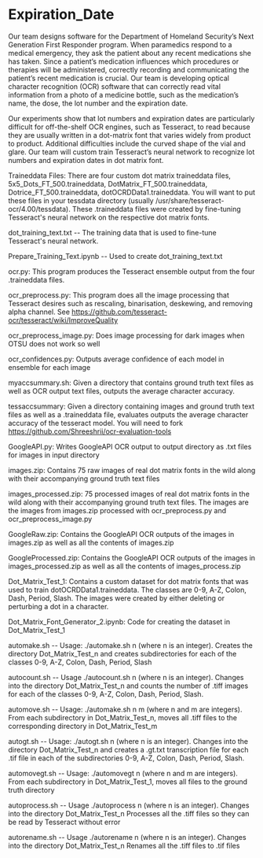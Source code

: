 # Expiration_Date
Our team designs software for the Department of Homeland Security’s Next Generation First Responder program.  When paramedics respond to a medical emergency, they ask the patient about any recent medications she has taken.  Since a patient’s medication influences which procedures or therapies will be administered, correctly recording and communicating the patient’s recent medication is crucial.  Our team is developing optical character recognition (OCR) software that can correctly read vital information from a photo of a medicine bottle, such as the medication’s name, the dose, the lot number and the expiration date.  

Our experiments show that lot numbers and expiration dates are particularly difficult for off-the-shelf OCR engines, such as Tesseract, to read because they are usually written in a dot-matrix font that varies widely from product to product. Additional difficulties include the curved shape of the vial and glare. Our team will custom train Tesseract’s neural network to recognize lot numbers and expiration dates in dot matrix font. 

Traineddata Files: There are four custom dot matrix traineddata files, 5x5_Dots_FT_500.traineddata, DotMatrix_FT_500.traineddata, Dotrice_FT_500.traineddata, dotOCRDData1.traineddata. You will want to put these files in your tessdata directory (usually /usr/share/tesseract-ocr/4.00/tessdata). These .traineddata files were created by fine-tuning Tesseract's neural network on the respective dot matrix fonts.

dot_training_text.txt -- The training data that is used to fine-tune Tesseract's neural network.

Prepare_Training_Text.ipynb -- Used to create dot_training_text.txt

ocr.py: This program produces the Tesseract ensemble output from the four .traineddata files.

ocr_preprocess.py: This program does all the image processing that Tesseract desires such as rescaling, binarisation, deskewing, and removing alpha channel. See https://github.com/tesseract-ocr/tesseract/wiki/ImproveQuality

ocr_preprocess_image.py: Does image processing for dark images when OTSU does not work so well

ocr_confidences.py: Outputs average confidence of each model in ensemble for each image

myaccsummary.sh: Given a directory that contains ground truth text files as well as OCR output text files, outputs the average character accuracy.

tessaccsummary: Given a directory containing images and ground truth text files as well as a .traineddata file, evaluates outputs the average character accuracy of the tesseract model. You will need to fork https://github.com/Shreeshrii/ocr-evaluation-tools

GoogleAPI.py: Writes GoogleAPI OCR output to output directory as .txt files for images in input directory

images.zip: Contains 75 raw images of real dot matrix fonts in the wild along with their accompanying ground truth text files

images_processed.zip: 75 processed images of real dot matrix fonts in the wild along with their accompanying ground truth text files. The images are the images from images.zip processed with ocr_preprocess.py and ocr_preprocess_image.py

GoogleRaw.zip: Contains the GoogleAPI OCR outputs of the images in images.zip as well as all the contents of images.zip

GoogleProcessed.zip: Contains the GoogleAPI OCR outputs of the images in images_processed.zip as well as all the contents of images_process.zip

Dot_Matrix_Test_1: Contains a custom dataset for dot matrix fonts that was used to train dotOCRDData1.traineddata. The classes are 0-9, A-Z, Colon, Dash, Period, Slash. The images were created by either deleting or perturbing a dot in a character.

Dot_Matrix_Font_Generator_2.ipynb: Code for creating the dataset in Dot_Matrix_Test_1

automake.sh -- Usage: ./automake.sh n (where n is an integer). Creates the directory Dot_Matrix_Test_n and creates subdirectories for each of the classes 0-9, A-Z, Colon, Dash, Period, Slash

autocount.sh -- Usage ./autocount.sh n (where n is an integer). Changes into the directory Dot_Matrix_Test_n and counts the number of .tiff images for each of the classes 0-9, A-Z, Colon, Dash, Period, Slash.

automove.sh -- Usage: ./automake.sh n m (where n and m are integers). From each subdirectory in Dot_Matrix_Test_n, moves all .tiff files to the corresponding directory in Dot_Matrix_Test_m

autogt.sh -- Usage: ./autogt.sh n (where n is an integer). Changes into the directory Dot_Matrix_Test_n and creates a .gt.txt transcription file for each .tif file in each of the subdirectories 0-9, A-Z, Colon, Dash, Period, Slash.

automovegt.sh -- Usage: ./automovegt n (where n and m are integers). From each subdirectory in Dot_Matrix_Test_1, moves all files to the ground truth directory

autoprocess.sh -- Usage ./autoprocess n (where n is an integer). Changes into the directory Dot_Matrix_Test_n Processes all the .tiff files so they can be read by Tesseract without error

autorename.sh -- Usage ./autorename n (where n is an integer). Changes into the directory Dot_Matrix_Test_n Renames all the .tiff files to .tif files
